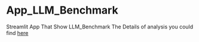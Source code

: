 # App_LLM_Benchmark
Streamlit App That Show LLM_Benchmark
The Details of analysis you could find [here](https://github.com/EmaGianna/LLM_Benchmark)
